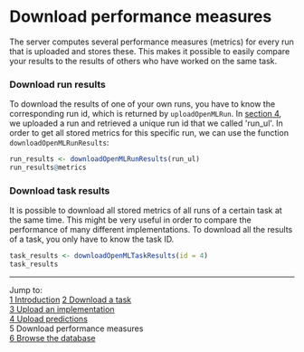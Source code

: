 Download performance measures
=============================

The server computes several performance measures (metrics) for every run that is uploaded and stores these. This makes it possible to easily compare your results to the results of others who have worked on the same task. 

### Download run results
To download the results of one of your own runs, you have to know the corresponding run id, which is returned by `uploadOpenMLRun`. In [section 4](4-Upload-predictions.md), we uploaded a run and retrieved a unique run id that we called 'run_ul'. In order to get all stored metrics for this specific run, we can use the function `downloadOpenMLRunResults`:


```r
run_results <- downloadOpenMLRunResults(run_ul)
run_results@metrics
```


### Download task results
It is possible to download all stored metrics of all runs of a certain task at the same time. This might be very useful in order to compare the performance of many different implementations. To download all the results of a task, you only have to know the task ID. 


```r
task_results <- downloadOpenMLTaskResults(id = 4)
task_results
```


----------------------------------------------------------------------------------------------------------------------
Jump to:   
[1 Introduction](1-Introduction.md) 
[2 Download a task](2-Download-a-task.md)  
[3 Upload an implementation](3-Upload-an-implementation.md)  
[4 Upload predictions](4-Upload-predictions.md)  
5 Download performance measures  
[6 Browse the database](6-Browse-the-database.md)
